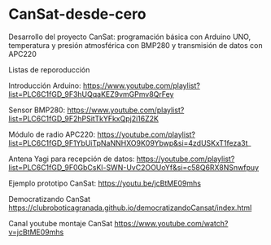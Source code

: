 # CanSat-desde-cero
Desarrollo del proyecto CanSat: programación básica con Arduino UNO, temperatura y presión atmosférica con BMP280 y transmisión de datos con APC220

Listas de reporoducción

Introducción Arduino: 
https://www.youtube.com/playlist?list=PLC6C1fGD_9F3hUQqaKEZ9vmGPmv8QrFey

Sensor BMP280: 
https://www.youtube.com/playlist?list=PLC6C1fGD_9F2hPSitTkYFkxQpj2i16Z2K

Módulo de radio APC220: 
https://youtube.com/playlist?list=PLC6C1fGD_9F1YbUiTpNaNNHXO9K09Ybwp&si=4zdUSKxT1feza3t_

Antena Yagi para recepción de datos: 
https://youtube.com/playlist?list=PLC6C1fGD_9F0GbCsKl-SWN-UvC2OOUoYf&si=c58Q6RX8NSnwfpuy

Ejemplo prototipo CanSat: 
https://youtu.be/jcBtME09mhs

Democratizando CanSat
https://clubroboticagranada.github.io/democratizandoCansat/index.html

Canal youtube montaje CanSat
https://www.youtube.com/watch?v=jcBtME09mhs
